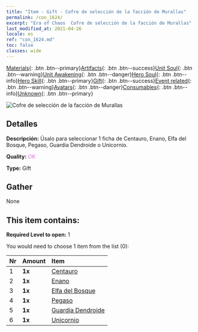 ```yaml
---
title: "Item - Gift - Cofre de selección de la facción de Murallas"
permalink: /con_1624/
excerpt: "Era of Chaos  Cofre de selección de la facción de Murallas"
last_modified_at: 2021-04-26
locale: es
ref: "con_1624.md"
toc: false
classes: wide
---
```

 [Materials](/ItemsES/){: .btn .btn--primary}[Artifacts](/ItemsES/Artifacts/){: .btn .btn--success}[Unit Soul](/ItemsES/UnitSoul/){: .btn .btn--warning}[Unit Awakening](/ItemsES/UnitAwakening/){: .btn .btn--danger}[Hero Soul](/ItemsES/HeroSoul/){: .btn .btn--info}[Hero Skill](/ItemsES/HeroSkill/){: .btn .btn--primary}[Gift](/ItemsES/Gift/){: .btn .btn--success}[Event related](/ItemsES/Events/){: .btn .btn--warning}[Avatars](/ItemsES/Avatars/){: .btn .btn--danger}[Consumables](/ItemsES/Consumables/){: .btn .btn--info}[Unknown](/ItemsES/Unknown/){: .btn .btn--primary}

 ![Cofre de selección de la facción de Murallas](/images/t/i_907240.png)

## Detalles
 **Descripción:** Úsalo para seleccionar 1 ficha de Centauro, Enano, Elfa del Bosque, Pegaso, Guardia Dendroide o Unicornio.

 **Quality:** <span style="color: #DA70D6">OK</span>

 **Type:** Gift

## Gather

  None

## This item contains:

 **Required Level to open:** 1

 You would need to choose 1 item from the list (0):

  | Nr | Amount |     Item    |
  |:---|:-------|:------------|
  | 1 |  **1x** | [Centauro](/ItemsES/unt_199/) |  | 
  | 2 |  **1x** | [Enano](/ItemsES/unt_200/) |  | 
  | 3 |  **1x** | [Elfa del Bosque](/ItemsES/unt_201/) |  | 
  | 4 |  **1x** | [Pegaso](/ItemsES/unt_202/) |  | 
  | 5 |  **1x** | [Guardia Dendroide](/ItemsES/unt_203/) |  | 
  | 6 |  **1x** | [Unicornio](/ItemsES/unt_204/) |  | 
